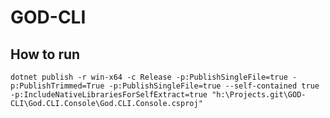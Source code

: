 # GOD-CLI

## How to run
```dotnet publish -r win-x64 -c Release -p:PublishSingleFile=true -p:PublishTrimmed=True -p:PublishSingleFile=true --self-contained true -p:IncludeNativeLibrariesForSelfExtract=true "h:\Projects.git\GOD-CLI\God.CLI.Console\God.CLI.Console.csproj"```